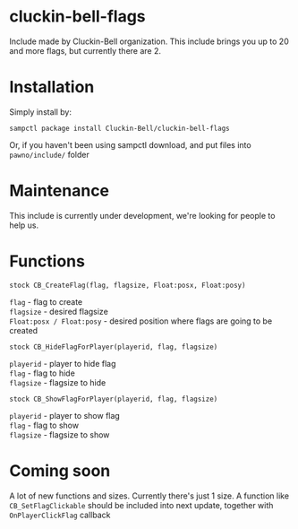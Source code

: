 # cluckin-bell-flags

Include made by Cluckin-Bell organization. This include brings you up to 20 and more flags, but currently there are 2.

# Installation

Simply install by:
```
sampctl package install Cluckin-Bell/cluckin-bell-flags
```
Or, if you haven't been using sampctl download, and put files into 
`pawno/include/` folder

# Maintenance

This include is currently under development, we're looking for people to help us. 

# Functions 

```
stock CB_CreateFlag(flag, flagsize, Float:posx, Float:posy)
```
```flag``` - flag to create  
```flagsize``` - desired flagsize  
```Float:posx / Float:posy``` - desired position where flags are going to be created  

```
stock CB_HideFlagForPlayer(playerid, flag, flagsize)
```
```playerid``` - player to hide flag  
```flag``` - flag to hide  
```flagsize``` - flagsize to hide  

```
stock CB_ShowFlagForPlayer(playerid, flag, flagsize)
```
```playerid``` - player to show flag  
```flag``` - flag to show  
```flagsize``` - flagsize to show  

# Coming soon

A lot of new functions and sizes. Currently there's just 1 size. 
A function like ```CB_SetFlagClickable``` should be included into next update, together with ```OnPlayerClickFlag``` callback
